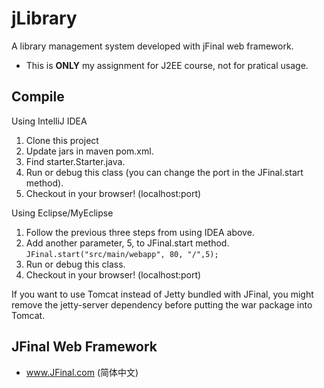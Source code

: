 # jLibrary
A library management system developed with jFinal web framework.

- This is **ONLY** my assignment for J2EE course, not for pratical usage.

## Compile

Using IntelliJ IDEA
1.  Clone this project
2.  Update jars in maven pom.xml.
3.  Find starter.Starter.java.
4.  Run or debug this class (you can change the port in the JFinal.start method).
5.  Checkout in your browser! (localhost:port)

Using Eclipse/MyEclipse
1.  Follow the previous three steps from using IDEA above.
2.  Add another parameter, 5, to JFinal.start method.
    <code>JFinal.start("src/main/webapp", 80, "/",5);</code>
3.  Run or debug this class.
4.  Checkout in your browser! (localhost:port)

If you want to use Tomcat instead of Jetty bundled with JFinal, you might remove the jetty-server dependency before putting the war package into Tomcat.

## JFinal Web Framework

- www.JFinal.com (简体中文)
